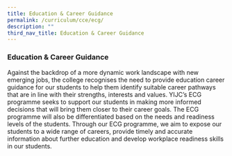 ```yaml
---
title: Education & Career Guidance
permalink: /curriculum/cce/ecg/
description: ""
third_nav_title: Education & Career Guidance
---
```

### **Education & Career Guidance**
Against the backdrop of a more dynamic work landscape with new emerging jobs, the college recognises the need to provide education career guidance for our students to help them identify suitable career pathways that are in line with their strengths, interests and values. YIJC’s ECG programme seeks to support our students in making more informed decisions that will bring them closer to their career goals. The ECG programme will also be differentiated based on the needs and readiness levels of the students. Through our ECG programme, we aim to expose our students to a wide range of careers, provide timely and accurate information about further education and develop workplace readiness skills in our students.
